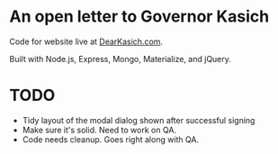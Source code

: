 # An open letter to Governor Kasich

Code for website live at [DearKasich.com](https://dearkasich.com).

Built with Node.js, Express, Mongo, Materialize, and jQuery.

# TODO

* Tidy layout of the modal dialog shown after successful signing
* Make sure it's solid. Need to work on QA.
* Code needs cleanup. Goes right along with QA.
